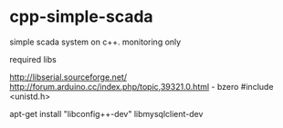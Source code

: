 cpp-simple-scada
================

simple scada system on c++. monitoring only


required libs

http://libserial.sourceforge.net/
http://forum.arduino.cc/index.php/topic,39321.0.html - bzero
#include <unistd.h>

apt-get install "libconfig++-dev" libmysqlclient-dev
